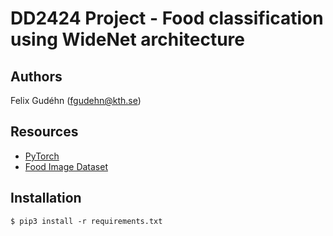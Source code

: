 # DD2424 Project - Food classification using WideNet architecture

## Authors
Felix Gudéhn (fgudehn@kth.se)

## Resources
- [PyTorch](https://pytorch.org/)
- [Food Image Dataset](https://www.kaggle.com/kmader/food41)

## Installation
```
$ pip3 install -r requirements.txt
```

